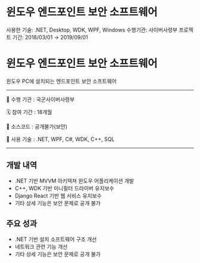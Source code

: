 # 윈도우 엔드포인트 보안 소프트웨어

사용한 기술: .NET, Desktop, WDK, WPF, Windows
수행기관: 사이버사령부
프로젝트 기간: 2018/03/01 → 2019/09/01

# 윈도우 엔드포인트 보안 소프트웨어

윈도우 PC에 설치되는 엔드포인트 보안 소프트웨어

---

🏨 수행 기관 : 국군사이버사령부

🗓️ 참여 기간 : 18개월

💾 소스코드 : 공개불가(보안)

🔧 사용 기술 : .NET, WPF, C#, WDK, C++, SQL

---

## 개발 내역

- .NET 기반 MVVM 아키텍쳐 윈도우 어플리케이션 개발
- C++, WDK 기반 미니필터 드라이버 유지보수
- Django React 기반 웹 서비스 유지보수
- 기타 상세 기능은 보안 문제로 공개 불가

## 주요 성과

- .NET 기반 설치 소프트웨어 구조 개선
- 네트워크 관련 기능 개선
- 기타 상세 기능은 보안 문제로 공개 불가